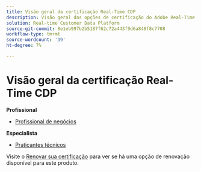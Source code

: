 ```yaml
---
title: Visão geral da certificação Real-Time CDP
description: Visão geral das opções de certificação do Adobe Real-Time CDP
solution: Real-time Customer Data Platform
source-git-commit: 8e1eb997b2b5187f62c72a443f9d6a848f8c7708
workflow-type: tm+mt
source-wordcount: '39'
ht-degree: 7%

---
```


# Visão geral da certificação Real-Time CDP

**Profissional**

* [Profissional de negócios](/help/certifications/rtcdp/rtcdp-p-business.md) <!--AD0-E602-->

**Especialista**

* [Praticantes técnicos](/help/certifications/rtcdp/rtcdp-e-technical.md) <!--AD0-E600 and E601-->

Visite o [Renovar sua certificação](/help/certifications/renew.md) para ver se há uma opção de renovação disponível para este produto.
